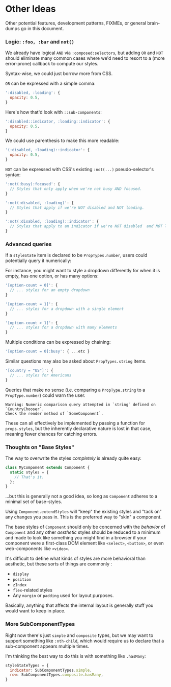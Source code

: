 # Other Ideas

Other potential features, development patterns, FIXMEs, or general brain-dumps go
in this document.

### Logic: `:foo, :bar` and `not()`

We already have logical `AND` via `:composed:selectors`, but adding `OR`
and `NOT` should eliminate many common cases where we'd need to resort to
a (more error-prone) callback to compute our styles.

Syntax-wise, we could just borrow more from CSS.

`OR` can be expressed with a simple comma:

```js
':disabled, :loading': {
  opacity: 0.5,
}
```

Here's how that'd look with `::sub-components`:

```js
':disabled::indicator, :loading::indicator': {
  opacity: 0.5,
}
```

We could use parenthesis to make this more readable:

```js
'(:disabled, :loading)::indicator': {
  opacity: 0.5,
}
```

`NOT` can be expressed with CSS's existing `:not(...)` pseudo-selector's syntax:

```js
':not(:busy):focused': {
  // Styles that only apply when we're not busy AND focused.
}
```

```js
':not(:disabled, :loading)': {
  // Styles that apply if we're NOT disabled and NOT loading.
}
```

```js
':not(:disabled, :loading)::indicator': {
  // Styles that apply to an indicator if we're NOT disabled  and NOT loading.
}
```

### Advanced queries

If a `styleState` item is declared to be `PropTypes.number`, users
could potentially query it numerically:

For instance, you might want to style a dropdown differently for when it is empty,
has one option, or has many options:

```js
'[option-count = 0]': {
  // ... styles for an empty dropdown
}

'[option-count = 1]': {
  // ... styles for a dropdown with a single element
}

'[option-count > 1]': {
  // ... styles for a dropdown with many elements
}
```

Multiple conditions can be expressed by chaining:

```js
'[option-count = 0]:busy': { ...etc }
```

Similar questions may also be asked about `PropTypes.string` items.

```js
'[country = "US"]': {
  // ... styles for Americans
}
```

Queries that make no sense (i.e. comparing a `PropType.string` to a
`PropType.number`) could warn the user.

```
Warning: Numeric comparison query attempted in `string` defined on `CountryChooser`.
Check the render method of `SomeComponent`.
```

These can all effectively be implemented by passing a function for
`props.styles`, but the inherently declarative nature is lost in that
case, meaning fewer chances for catching errors.

### Thoughts on "Base Styles"

The way to overwrite the styles *completely* is already quite easy:

```js
class MyComponent extends Component {
  static styles = {
    // That's it.
  };
}
```

...but this is generally not a good idea, so long as `Component` adheres to a minimal
set of base-styles.

Using `Component.extendStyles` will "keep" the existing styles and "tack on" any changes
you pass in. This is the preferred way to "skin" a component.

The base styles of `Component` should only be concerned with the *behavior* of `Component`
and any other *aesthetic* styles should be reduced to a minimum and made to look like
something you might find in a browser if your component were a first-class DOM element
like `<select>`, `<button>`, or even web-components like `<video>`.

It's difficult to define what kinds of styles are more behavioral than aesthetic, but
these sorts of things are commonly :

- `display`
- `position`
- `zIndex`
- `flex`-related styles
- Any `margin` or `padding` used for layout purposes.

Basically, anything that affects the internal layout is generally stuff you would
want to keep in place.

### More SubComponentTypes

Right now there's just `simple` and `composite` types, but we may want to support something like `:nth-child`, which would require us to declare that a sub-component appears multiple times.

I'm thinking the best way to do this is with something like `.hasMany`:

```js
styleStateTypes = {
  indicator: SubComponentTypes.simple,
  row: SubComponentTypes.composite.hasMany,
}
```
